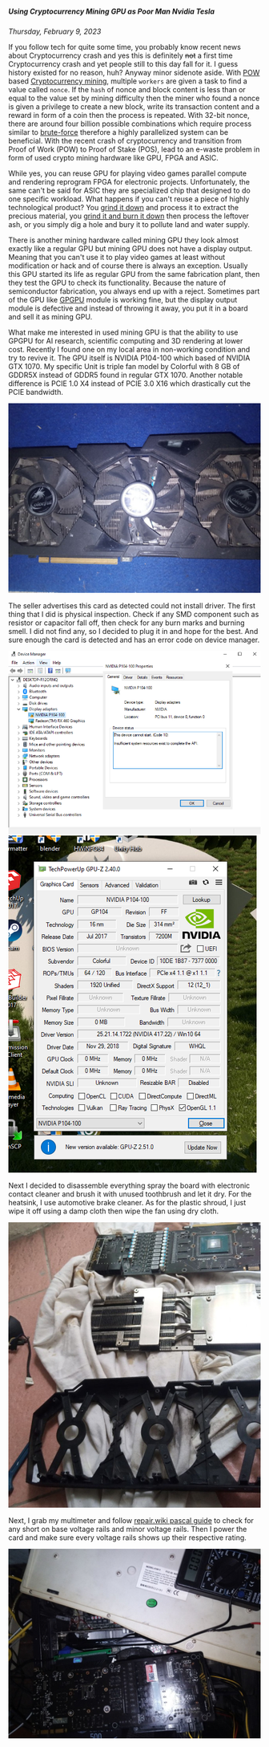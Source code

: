 ##### Using Cryptocurrency Mining GPU as Poor Man Nvidia Tesla
_Thursday, February 9, 2023_

If you follow tech for quite some time, you probably know recent news 
about Cryptocurrency crash and yes this is definitely ~~not~~ a first 
time Cryptocurrency crash and yet people still to this day fall for it. 
I guess history existed for no reason, huh? Anyway minor sidenote aside.
With [POW](https://en.wikipedia.org/wiki/Proof_of_work) 
based [Cryptocurrency mining](https://en.wikipedia.org/wiki/Bitcoin#Mining), 
multiple `workers` are given a task to find a value called `nonce`. If the 
`hash` of nonce and block content is less than or equal to the value set by 
mining difficulty then the miner who found a nonce is given a privilege to 
create a new block, write its transaction content and a reward in form of a 
coin then the process is repeated. With 32-bit nonce, there are around 
four billion possible combinations which require process similar to 
[brute-force](https://en.wikipedia.org/wiki/Brute-force_attack) therefore 
a highly parallelized system can be beneficial. With the recent crash of 
cryptocurrency and transition from Proof of Work (POW) to Proof of Stake 
(POS), lead to an e-waste problem in form of used crypto mining hardware 
like GPU, FPGA and ASIC. 

While yes, you can reuse GPU for playing video games parallel compute 
and rendering reprogram FPGA for electronic projects. Unfortunately, the 
same can't be said for ASIC they are specialized chip that designed to 
do one specific workload. What happens if you can't reuse a piece of highly 
technological product? You 
[grind it down](https://www.youtube.com/watch?v=toijA2e1sLw) and process it to 
extract the precious material, you
[grind it and burn it down](https://www.youtube.com/watch?v=ee_lmZIAwek) then 
process the leftover ash, or you simply dig a hole and bury it to pollute land 
and water supply.

There is another mining hardware called mining GPU they look almost exactly 
like a regular GPU but mining GPU does not have a display output. Meaning 
that you can't use it to play video games at least without modification or 
hack and of course there is always an exception. Usually this GPU started 
its life as regular GPU from the same fabrication plant, then they test the 
GPU to check its functionality. Because the nature of semiconductor 
fabrication, you always end up with a reject. Sometimes part of the GPU 
like [GPGPU](https://en.wikipedia.org/wiki/General-purpose_computing_on_graphics_processing_units) module is working 
fine, but the display output module is defective and instead of throwing 
it away, you put it in a board and sell it as mining GPU.

What make me interested in used mining GPU is that the ability to use GPGPU 
for AI research, scientific computing and 3D rendering at lower cost. Recently 
I found one on my local area in non-working condition and try to revive it. 
The GPU itself is NVIDIA P104-100 which based of NVIDIA GTX 1070. My specific 
Unit is triple fan model by Colorful with 8 GB of GDDR5X instead of GDDR5 
found in regular GTX 1070. Another notable difference is PCIE 1.0 X4 instead 
of PCIE 3.0 X16 which drastically cut the PCIE bandwidth.

<div class="row">
	<div class="col-sm-3"></div>
	<div class="col-sm-6">
		<div class="img-thumbnail">
			<img class="img-fluid" loading="lazy" src="./posts/2023-02-09-using-cryptocurrency-mining-gpu-as-poor-man-nvidia-tesla/01.jpg" alt="img">
		</div>
	</div>
	<div class="col-sm-3"></div>
</div>

The seller advertises this card as detected could not install driver. The first 
thing that I did is physical inspection. Check if any SMD component such as 
resistor or capacitor fall off, then check for any burn marks and burning smell. 
I did not find any, so I decided to plug it in and hope for the best. And sure 
enough the card is detected and has an error code on device manager.

<div class="row">
	<div class="col-sm-3"></div>
	<div class="col-sm-6">
		<div class="img-thumbnail">
			<img class="img-fluid" loading="lazy" src="./posts/2023-02-09-using-cryptocurrency-mining-gpu-as-poor-man-nvidia-tesla/02.png" alt="img">
		</div>
	</div>
	<div class="col-sm-3"></div>
</div>
<div class="row">
	<div class="col-sm-4"></div>
	<div class="col-sm-4">
		<div class="img-thumbnail">
			<img class="img-fluid" loading="lazy" src="./posts/2023-02-09-using-cryptocurrency-mining-gpu-as-poor-man-nvidia-tesla/03.png" alt="img">
		</div>
	</div>
	<div class="col-sm-4"></div>
</div>

Next I decided to disassemble everything spray the board with electronic contact cleaner and brush it with unused toothbrush and let it dry. For the heatsink, I 
use automotive brake cleaner. As for the plastic shroud, I just wipe it off using 
a damp cloth then wipe the fan using dry cloth.

<div class="row">
	<div class="col-sm-3"></div>
	<div class="col-sm-6">
		<div class="img-thumbnail">
			<img class="img-fluid" loading="lazy" src="./posts/2023-02-09-using-cryptocurrency-mining-gpu-as-poor-man-nvidia-tesla/04.jpg" alt="img">
		</div>
	</div>
	<div class="col-sm-3"></div>
</div>

Next, I grab my multimeter and follow 
[repair.wiki pascal guide](https://repair.wiki/w/Nvidia_Pascal_GPU_Diagnosing_Guide) 
to check for any short on base voltage rails and minor voltage rails. 
Then I power the card and make sure every voltage rails shows up their 
respective rating.

<div class="row">
	<div class="col-sm-3"></div>
	<div class="col-sm-6">
		<div class="img-thumbnail">
			<img class="img-fluid" loading="lazy" src="./posts/2023-02-09-using-cryptocurrency-mining-gpu-as-poor-man-nvidia-tesla/05.jpg" alt="img">
		</div>
	</div>
	<div class="col-sm-3"></div>
</div>
